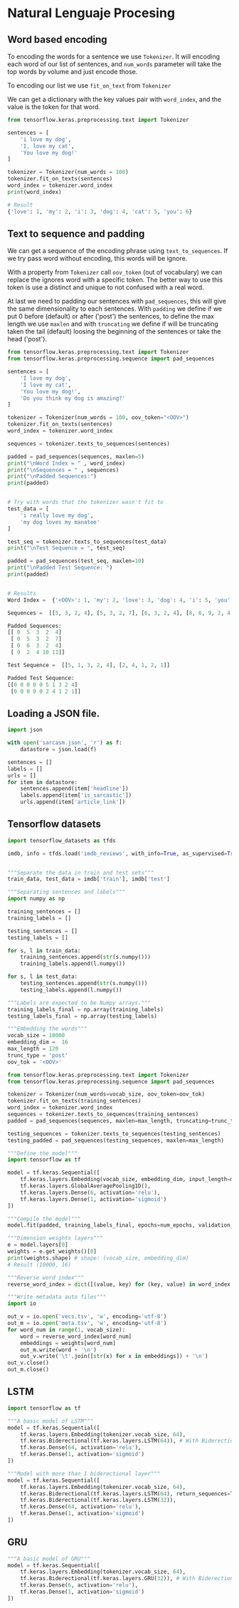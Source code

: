 # Natural Lenguaje Procesing

## Word based encoding

To encoding the words for a sentence we use `Tokenizer`. It will encoding each word of our list of sentences, and `num_words` parameter will take the top words by volume and just encode those.

To encoding our list we use `fit_on_text` from `Tokenizer`

We can get a dictionary with the key values pair with `word_index`, and the value is the token for that word.

```python
from tensorflow.keras.preprocessing.text import Tokenizer

sentences = [
    'i love my dog',
    'I, love my cat',
    'You love my dog!'
]

tokenizer = Tokenizer(num_words = 100)
tokenizer.fit_on_texts(sentences)
word_index = tokenizer.word_index
print(word_index)

# Result
{'love': 1, 'my': 2, 'i': 3, 'dog': 4, 'cat': 5, 'you': 6}
```

## Text to sequence and padding

We can get a sequence of the encoding phrase using `text_to_sequences`. If we try pass word without encoding, this words will be ignore.

With a property from `Tokenizer` call `oov_token` (out of vocabulary) we can replace the ignores word with a specific token. The better way to use this token is use a distinct and unique to not confused with a real word.

At last we need to padding our sentences with `pad_sequences`, this will give the same dimensionality to each sentences. With `padding` we define if we put 0 before (default) or after ('post') the sentences, to define the max length we use `maxlen` and with `truncating` we define if will be truncating taken the tail (default) loosing the beginning of the sentences or take the head ('post').

```python
from tensorflow.keras.preprocessing.text import Tokenizer
from tensorflow.keras.preprocessing.sequence import pad_sequences

sentences = [
    'I love my dog',
    'I love my cat',
    'You love my dog!',
    'Do you think my dog is amazing?'
]

tokenizer = Tokenizer(num_words = 100, oov_token="<OOV>")
tokenizer.fit_on_texts(sentences)
word_index = tokenizer.word_index

sequences = tokenizer.texts_to_sequences(sentences)

padded = pad_sequences(sequences, maxlen=5)
print("\nWord Index = " , word_index)
print("\nSequences = " , sequences)
print("\nPadded Sequences:")
print(padded)


# Try with words that the tokenizer wasn't fit to
test_data = [
    'i really love my dog',
    'my dog loves my manatee'
]

test_seq = tokenizer.texts_to_sequences(test_data)
print("\nTest Sequence = ", test_seq)

padded = pad_sequences(test_seq, maxlen=10)
print("\nPadded Test Sequence: ")
print(padded)


# Results
Word Index =  {'<OOV>': 1, 'my': 2, 'love': 3, 'dog': 4, 'i': 5, 'you': 6, 'cat': 7, 'do': 8, 'think': 9, 'is': 10, 'amazing': 11}

Sequences =  [[5, 3, 2, 4], [5, 3, 2, 7], [6, 3, 2, 4], [8, 6, 9, 2, 4, 10, 11]]

Padded Sequences:
[[ 0  5  3  2  4]
 [ 0  5  3  2  7]
 [ 0  6  3  2  4]
 [ 9  2  4 10 11]]

Test Sequence =  [[5, 1, 3, 2, 4], [2, 4, 1, 2, 1]]

Padded Test Sequence: 
[[0 0 0 0 0 5 1 3 2 4]
 [0 0 0 0 0 2 4 1 2 1]]
```

## Loading a JSON file.

```python
import json

with open('sarcasm.json', 'r') as f:
    datastore = json.load(f)

sentences = []
labels = []
urls = []
for item in datastore:
    sentences.append(item['headline'])
    labels.append(item['is_sarcastic'])
    urls.append(item['article_link'])
```

## Tensorflow datasets

```python
import tensorflow_datasets as tfds

imdb, info = tfds.load('imdb_reviews', with_info=True, as_supervised=True)


"""Separate the data in train and test sets"""
train_data, test_data = imdb['train'], imdb['test']

"""Separating sentences and labels"""
import numpy as np

training_sentences = []
training_labels = []

testing_sentences = []
testing_labels = []

for s, l in train_data:
    training_sentences.append(str(s.numpy()))
    training_labels.append(l.numpy())

for s, l in test_data:
    testing_sentences.append(str(s.numpy()))
    testing_labels.append(l.numpy())

"""Labels are expected to be Numpy arrays."""
training_labels_final = np.array(training_labels)
testing_labels_final = np.array(testing_labels)

"""Embedding the words"""
vocab_size = 10000
embedding_dim =  16
max_length = 120
trunc_type = 'post'
oov_tok = '<OOV>'

from tensorflow.keras.preprocessing.text import Tokenizer
from tensorflow.keras.preprocessing.sequence import pad_sequences

tokenizer = Tokenizer(num_words=vocab_size, oov_token=oov_tok)
tokenizer.fit_on_texts(training_sentences)
word_index = tokenizer.word_index
sequences = tokenizer.texts_to_sequences(training_sentences)
padded = pad_sequences(sequences, maxlen=max_length, truncating=trunc_type)

testing_sequences = tokenizer.texts_to_sequences(testing_sentences)
testing_padded = pad_sequences(testing_sequences, maxlen=max_length)

"""Define the model"""
import tensorflow as tf

model = tf.keras.Sequential([
    tf.keras.layers.Embedding(vocab_size, embedding_dim, input_length=max_length),
    tf.keras.layers.GlobalAveragePooling1D(),
    tf.keras.layers.Dense(6, activation='relu'),
    tf.keras.layers.Dense(1, activation='sigmoid')
])

"""Compile the model"""
model.fit(padded, training_labels_final, epochs=num_epochs, validation_data=(testing_padded, testing_labels_final))

"""Dimension weights layers"""
e = model.layers[0]
weights = e.get_weights()[0]
print(weights.shape) # shape: (vocab_size, embedding_dim)
# Result (10000, 16) 

"""Reverse word index"""
reverse_word_index = dict([(value, key) for (key, value) in word_index.items()])

"""Write metadata auto files"""
import io

out_v = io.open('vecs.tsv', 'w', encoding='utf-8')
out_m = io.open('meta.tsv', 'w', encoding='utf-8')
for word_num in range(1, vocab_size):
    word = reverse_word_index[word_num]
    embeddings = weights[word_num]
    out_m.write(word + '\n')
    out_v.write('\t'.join([str(x) for x in embeddings]) + '\n')
out_v.close()
out_m.close()
```

## LSTM
```python
import tensorflow as tf

"""A basic model of LSTM"""
model = tf.keras.Sequential([
    tf.keras.layers.Embedding(tokenizer.vocab_size, 64),
    tf.keras.Biderectional(tf.keras.layers.LSTM(64)), # With Biderectional layer we double the output shape.
    tf.keras.Dense(64, activation='relu'),
    tf.keras.Dense(1, activation='sigmoid')
])

"""Model with more than 1 biderectional layer"""
model = tf.keras.Sequential([
    tf.keras.layers.Embedding(tokenizer.vocab_size, 64),
    tf.keras.Biderectional(tf.keras.layers.LSTM(64), return_sequences=True), # Always the first in a sequences of biderectional layers will have return_sequences=True
    tf.keras.Biderectional(tf.keras.layers.LSTM(32)),
    tf.keras.Dense(64, activation='relu'),
    tf.keras.Dense(1, activation='sigmoid')
])
```

## GRU
```python
"""A basic model of GRU"""
model = tf.keras.Sequential([
    tf.keras.layers.Embedding(tokenizer.vocab_size, 64),
    tf.keras.Biderectional(tf.keras.layers.GRU(32)), # With Biderectional layer we double the output shape.
    tf.keras.Dense(6, activation='relu'),
    tf.keras.Dense(1, activation='sigmoid')
])
```
